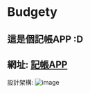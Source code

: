 # Budgety
這是個記帳APP :D
----------------------------------------------------------------
網址: [記帳APP](https://ngnl666.github.io/Budgety/)
----------------------------------------------------------------
設計架構:
![image](https://ibb.co/SKT696G)
